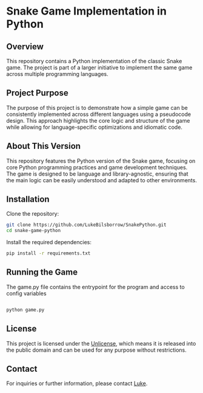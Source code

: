 # Snake Game Implementation in Python

## Overview

This repository contains a Python implementation of the classic Snake game. The project is part of a larger initiative to implement the same game across multiple programming languages.

## Project Purpose

The purpose of this project is to demonstrate how a simple game can be consistently implemented across different languages using a pseudocode design. This approach highlights the core logic and structure of the game while allowing for language-specific optimizations and idiomatic code.

## About This Version

This repository features the Python version of the Snake game, focusing on core Python programming practices and game development techniques. The game is designed to be language and library-agnostic, ensuring that the main logic can be easily understood and adapted to other environments.

## Installation

Clone the repository:

```bash
git clone https://github.com/LukeBilsborrow/SnakePython.git
cd snake-game-python
```

Install the required dependencies:

```bash
pip install -r requirements.txt
```

## Running the Game

The game.py file contains the entrypoint for the program and access to config variables

```bash

python game.py
```

## License

This project is licensed under the [Unlicense](LICENSE), which means it is released into the public domain and can be used for any purpose without restrictions.

## Contact

For inquiries or further information, please contact [Luke](mailto:lukebilsborrow@gmail.com).
